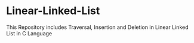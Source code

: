 # Linear-Linked-List
This Repository includes Traversal, Insertion and Deletion in Linear Linked List in C Language
